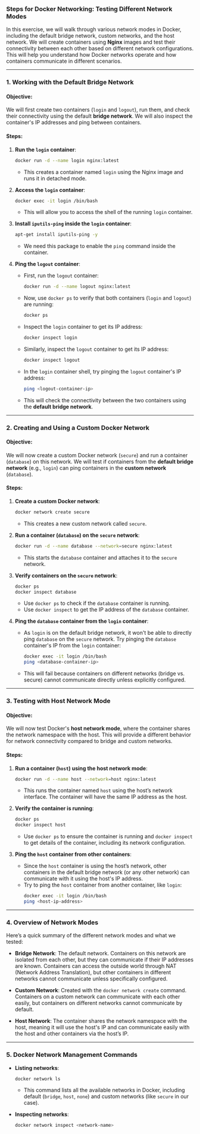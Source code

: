 ### Steps for Docker Networking: Testing Different Network Modes

In this exercise, we will walk through various network modes in Docker, including the default bridge network, custom networks, and the host network. We will create containers using **Nginx** images and test their connectivity between each other based on different network configurations. This will help you understand how Docker networks operate and how containers communicate in different scenarios.

---

### **1. Working with the Default Bridge Network**

#### **Objective**: 
We will first create two containers (`login` and `logout`), run them, and check their connectivity using the default **bridge network**. We will also inspect the container's IP addresses and ping between containers.

#### **Steps**:
1. **Run the `login` container**:
   ```bash
   docker run -d --name login nginx:latest
   ```
   - This creates a container named `login` using the Nginx image and runs it in detached mode.

2. **Access the `login` container**:
   ```bash
   docker exec -it login /bin/bash
   ```
   - This will allow you to access the shell of the running `login` container.

3. **Install `iputils-ping` inside the `login` container**:
   ```bash
   apt-get install iputils-ping -y
   ```
   - We need this package to enable the `ping` command inside the container.

4. **Ping the `logout` container**:
   - First, run the `logout` container:
     ```bash
     docker run -d --name logout nginx:latest
     ```
   - Now, use `docker ps` to verify that both containers (`login` and `logout`) are running:
     ```bash
     docker ps
     ```
   - Inspect the `login` container to get its IP address:
     ```bash
     docker inspect login
     ```
   - Similarly, inspect the `logout` container to get its IP address:
     ```bash
     docker inspect logout
     ```
   - In the `login` container shell, try pinging the `logout` container's IP address:
     ```bash
     ping <logout-container-ip>
     ```
   - This will check the connectivity between the two containers using the **default bridge network**.

---

### **2. Creating and Using a Custom Docker Network**

#### **Objective**: 
We will now create a custom Docker network (`secure`) and run a container (`database`) on this network. We will test if containers from the **default bridge network** (e.g., `login`) can ping containers in the **custom network** (`database`).

#### **Steps**:
1. **Create a custom Docker network**:
   ```bash
   docker network create secure
   ```
   - This creates a new custom network called `secure`.

2. **Run a container (`database`) on the `secure` network**:
   ```bash
   docker run -d --name database --network=secure nginx:latest
   ```
   - This starts the `database` container and attaches it to the `secure` network.

3. **Verify containers on the `secure` network**:
   ```bash
   docker ps
   docker inspect database
   ```
   - Use `docker ps` to check if the `database` container is running.
   - Use `docker inspect` to get the IP address of the `database` container.

4. **Ping the `database` container from the `login` container**:
   - As `login` is on the default bridge network, it won't be able to directly ping `database` on the `secure` network. Try pinging the `database` container's IP from the `login` container:
     ```bash
     docker exec -it login /bin/bash
     ping <database-container-ip>
     ```
   - This will fail because containers on different networks (bridge vs. secure) cannot communicate directly unless explicitly configured.

---

### **3. Testing with Host Network Mode**

#### **Objective**: 
We will now test Docker's **host network mode**, where the container shares the network namespace with the host. This will provide a different behavior for network connectivity compared to bridge and custom networks.

#### **Steps**:
1. **Run a container (`host`) using the host network mode**:
   ```bash
   docker run -d --name host --network=host nginx:latest
   ```
   - This runs the container named `host` using the host’s network interface. The container will have the same IP address as the host.

2. **Verify the container is running**:
   ```bash
   docker ps
   docker inspect host
   ```
   - Use `docker ps` to ensure the container is running and `docker inspect` to get details of the container, including its network configuration.

3. **Ping the `host` container from other containers**:
   - Since the `host` container is using the host’s network, other containers in the default bridge network (or any other network) can communicate with it using the host's IP address.
   - Try to ping the `host` container from another container, like `login`:
     ```bash
     docker exec -it login /bin/bash
     ping <host-ip-address>
     ```

---

### **4. Overview of Network Modes**

Here’s a quick summary of the different network modes and what we tested:

- **Bridge Network**: The default network. Containers on this network are isolated from each other, but they can communicate if their IP addresses are known. Containers can access the outside world through NAT (Network Address Translation), but other containers in different networks cannot communicate unless specifically configured.
  
- **Custom Network**: Created with the `docker network create` command. Containers on a custom network can communicate with each other easily, but containers on different networks cannot communicate by default.

- **Host Network**: The container shares the network namespace with the host, meaning it will use the host's IP and can communicate easily with the host and other containers via the host’s IP.

---

### **5. Docker Network Management Commands**

- **Listing networks**:
  ```bash
  docker network ls
  ```
  - This command lists all the available networks in Docker, including default (`bridge`, `host`, `none`) and custom networks (like `secure` in our case).

- **Inspecting networks**:
  ```bash
  docker network inspect <network-name>
  ```


